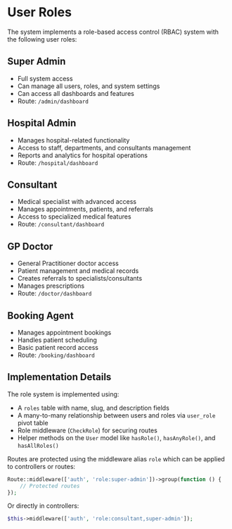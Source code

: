 # User Roles

The system implements a role-based access control (RBAC) system with the following user roles:

## Super Admin
- Full system access
- Can manage all users, roles, and system settings
- Can access all dashboards and features
- Route: `/admin/dashboard`

## Hospital Admin
- Manages hospital-related functionality
- Access to staff, departments, and consultants management
- Reports and analytics for hospital operations
- Route: `/hospital/dashboard`

## Consultant
- Medical specialist with advanced access
- Manages appointments, patients, and referrals
- Access to specialized medical features
- Route: `/consultant/dashboard`

## GP Doctor
- General Practitioner doctor access
- Patient management and medical records
- Creates referrals to specialists/consultants
- Manages prescriptions
- Route: `/doctor/dashboard`

## Booking Agent
- Manages appointment bookings
- Handles patient scheduling
- Basic patient record access
- Route: `/booking/dashboard`

## Implementation Details

The role system is implemented using:
- A `roles` table with name, slug, and description fields
- A many-to-many relationship between users and roles via `user_role` pivot table
- Role middleware (`CheckRole`) for securing routes
- Helper methods on the `User` model like `hasRole()`, `hasAnyRole()`, and `hasAllRoles()`

Routes are protected using the middleware alias `role` which can be applied to controllers or routes:

```php
Route::middleware(['auth', 'role:super-admin'])->group(function () {
    // Protected routes
});
```

Or directly in controllers:

```php
$this->middleware(['auth', 'role:consultant,super-admin']);
``` 